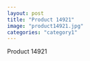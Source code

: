 ```yaml
---
layout: post
title: "Product 14921"
image: "product14921.jpg"
categories: "category1"
---
```

Product 14921

